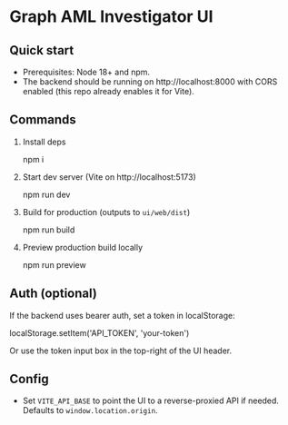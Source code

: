 Graph AML Investigator UI
=========================

Quick start
-----------

- Prerequisites: Node 18+ and npm.
- The backend should be running on http://localhost:8000 with CORS enabled (this repo already enables it for Vite).

Commands
--------

1) Install deps

   npm i

2) Start dev server (Vite on http://localhost:5173)

   npm run dev

3) Build for production (outputs to `ui/web/dist`)

   npm run build

4) Preview production build locally

   npm run preview

Auth (optional)
---------------

If the backend uses bearer auth, set a token in localStorage:

   localStorage.setItem('API_TOKEN', 'your-token')

Or use the token input box in the top-right of the UI header.

Config
------

- Set `VITE_API_BASE` to point the UI to a reverse-proxied API if needed. Defaults to `window.location.origin`.
